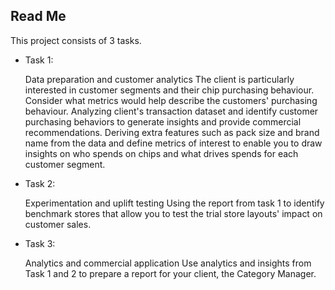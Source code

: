 ## Read Me

This project consists of 3 tasks.

-   Task 1:

    Data preparation and customer analytics The client is particularly interested in customer segments and their chip purchasing behaviour. Consider what metrics would help describe the customers' purchasing behaviour. Analyzing client's transaction dataset and identify customer purchasing behaviors to generate insights and provide commercial recommendations. Deriving extra features such as pack size and brand name from the data and define metrics of interest to enable you to draw insights on who spends on chips and what drives spends for each customer segment.

-   Task 2:

    Experimentation and uplift testing Using the report from task 1 to identify benchmark stores that allow you to test the trial store layouts' impact on customer sales.

-   Task 3:

    Analytics and commercial application Use analytics and insights from Task 1 and 2 to prepare a report for your client, the Category Manager.
